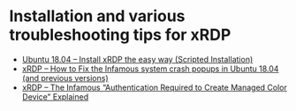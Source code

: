 # Installation and various troubleshooting tips for xRDP
* [Ubuntu 18.04 – Install xRDP the easy way (Scripted Installation)](http://c-nergy.be/blog/?p=11868)
* [xRDP – How to Fix the Infamous system crash popups in Ubuntu 18.04 (and previous versions)](http://c-nergy.be/blog/?p=12043)
* [xRDP – The Infamous “Authentication Required to Create Managed Color Device” Explained](http://c-nergy.be/blog/?p=12073)
